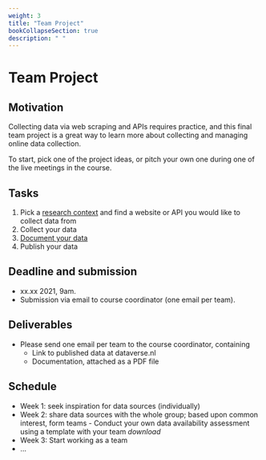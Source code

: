 ```yaml
---
weight: 3
title: "Team Project"
bookCollapseSection: true
description: " "
---
```


# Team Project

## Motivation

Collecting data via web scraping and APIs requires practice, and this final team project is a great way to learn more about collecting and managing online data collection.

To start, pick one of the project ideas, or pitch your own one during one of the live meetings in the course.

## Tasks

1. Pick a [research context](ideas.md) and find a website or API you would like to collect data from
2. Collect your data
3. [Document your data](doc.md)
4. Publish your data

## Deadline and submission
- xx.xx 2021, 9am.
- Submission via email to course coordinator (one email per team).

## Deliverables
- Please send one email per team to the course coordinator, containing
  - Link to published data at dataverse.nl
  - Documentation, attached as a PDF file

## Schedule

- Week 1: seek inspiration for data sources (individually)
- Week 2: share data sources with the whole group; based upon common interest, form teams
          - Conduct your own data availability assessment using a template with your team *download*
- Week 3: Start working as a team
- ...


<!--
o	Pursue to hand in a high-quality code (e.g., have a clear structure, annotate it using Markdown cells, try to formulate every command well, and make sure it contributes to the actual outcome – your parsed data). Aim to make your script free of mistakes, so that it directly runs on our computers, too. Use efficient error handlings (i.e., don’t wrap everything in a big try/except), and name your input and output files. We have made available coding tips on http://tilburgsciencehub.com/tips/coding/.
o	We invite you to share snippets of your parsing scripts via Gists on GitHub with other teams. You can post URLs to these Gists for others to view/use/reuse on Canvas.
-->
